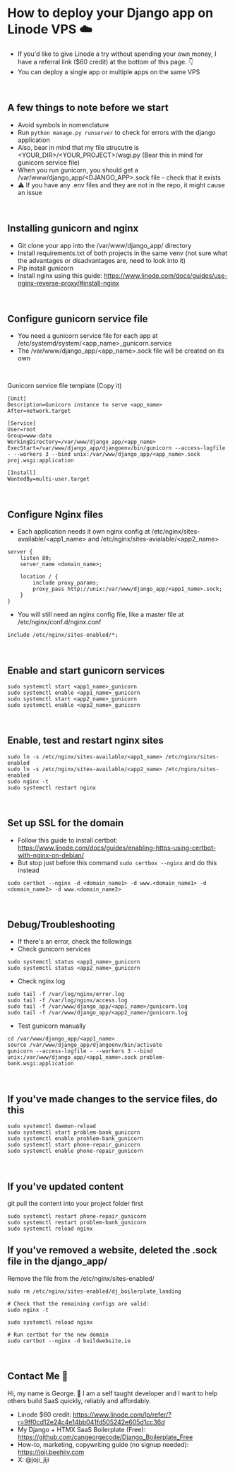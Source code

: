 # How to deploy your Django app on Linode VPS ☁️
- If you'd like to give Linode a try without spending your own money, I have a referral link ($60 credit) at the bottom of this page. 👇
- You can deploy a single app or multiple apps on the same VPS  


&nbsp;


## A few things to note before we start
- Avoid symbols in nomenclature
- Run ``` python manage.py runserver ``` to check for errors with the django application
- Also, bear in mind that my file strucutre is <YOUR_DIR>/<YOUR_PROJECT>/wsgi.py (Bear this in mind for gunicorn service file)
- When you run gunicorn, you should get a /var/www/django_app/<DJANGO_APP>.sock file - check that it exists
- ⚠️ If you have any .env files and they are not in the repo, it might cause an issue


&nbsp;


## Installing gunicorn and nginx
- Git clone your app into the /var/www/django_app/ directory
- Install requirements.txt of both projects in the same venv (not sure what the advantages or disadvantages are, need to look into it)
- Pip install gunicorn   
- Install nginx using this guide: https://www.linode.com/docs/guides/use-nginx-reverse-proxy/#install-nginx


&nbsp;


## Configure gunicorn service file 
- You need a gunicorn service file for each app at /etc/systemd/system/<app_name>_gunicorn.service
- The /var/www/django_app/<app_name>.sock file will be created on its own


&nbsp;


Gunicorn service file template (Copy it)
```
[Unit]
Description=Gunicorn instance to serve <app_name>
After=network.target

[Service]
User=root
Group=www-data
WorkingDirectory=/var/www/django_app/<app_name>
ExecStart=/var/www/django_app/djangoenv/bin/gunicorn --access-logfile - --workers 3 --bind unix:/var/www/django_app/<app_name>.sock proj.wsgi:application

[Install]
WantedBy=multi-user.target
```


&nbsp;


## Configure Nginx files
- Each application needs it own nginx config at /etc/nginx/sites-available/<app1_name> and /etc/nginx/sites-avialable/<app2_name>
```
server {
    listen 80;
    server_name <domain_name>;

    location / {
        include proxy_params;
        proxy_pass http://unix:/var/www/django_app/<app1_name>.sock;
    }
}
```
- You will still need an nginx config file, like a master file at /etc/nginx/conf.d/nginx.conf
```
include /etc/nginx/sites-enabled/*;
```


&nbsp;


## Enable and start gunicorn services
```
sudo systemctl start <app1_name>_gunicorn
sudo systemctl enable <app1_name>_gunicorn
sudo systemctl start <app2_name>_gunicorn
sudo systemctl enable <app2_name>_gunicorn
```


&nbsp;



## Enable, test and restart nginx sites
```
sudo ln -s /etc/nginx/sites-available/<app1_name> /etc/nginx/sites-enabled
sudo ln -s /etc/nginx/sites-available/<app2_name> /etc/nginx/sites-enabled
sudo nginx -t
sudo systemctl restart nginx
```


&nbsp;



## Set up SSL for the domain
- Follow this guide to install certbot: https://www.linode.com/docs/guides/enabling-https-using-certbot-with-nginx-on-debian/
- But stop just before this command ``` sudo certbox --nginx ``` and do this instead
```
sudo certbot --nginx -d <domain_name1> -d www.<domain_name1> -d <domain_name2> -d www.<domain_name2>
```


&nbsp;


## Debug/Troubleshooting
- If there's an error, check the followings
- Check gunicorn services
```
sudo systemctl status <app1_name>_gunicorn
sudo systemctl status <app2_name>_gunicorn
```

- Check nginx log
```
sudo tail -f /var/log/nginx/error.log
sudo tail -f /var/log/nginx/access.log
sudo tail -f /var/www/django_app/<app1_name>/gunicorn.log
sudo tail -f /var/www/django_app/<app2_name>/gunicorn.log
```

- Test gunicorn manually
```
cd /var/www/django_app/<app1_name>
source /var/www/django_app/djangoenv/bin/activate
gunicorn --access-logfile - --workers 3 --bind unix:/var/www/django_app/<app1_name>.sock problem-bank.wsgi:application
```


&nbsp;


## If you've made changes to the service files, do this
```
sudo systemctl daemon-reload
sudo systemctl start problem-bank_gunicorn
sudo systemctl enable problem-bank_gunicorn
sudo systemctl start phone-repair_gunicorn
sudo systemctl enable phone-repair_gunicorn
```


&nbsp;


## If you've updated content
git pull the content into your project folder first   
```
sudo systemctl restart phone-repair_gunicorn
sudo systemctl restart problem-bank_gunicorn
sudo systemctl reload nginx
```


## If you've removed a website, deleted the .sock file in the django_app/

Remove the file from the /etc/nginx/sites-enabled/<file>
```
sudo rm /etc/nginx/sites-enabled/dj_boilerplate_landing

# Check that the remaining configs are valid:
sudo nginx -t 

sudo systemctl reload nginx

# Run certbot for the new domain
sudo certbot --nginx -d buildwebsite.io
```


&nbsp;


## Contact Me 📧
Hi, my name is George. 👋 I am a self taught developer and I want to help others build SaaS quickly, reliably and affordably.  

- Linode $60 credit: https://www.linode.com/lp/refer/?r=9ff0cd12e24c4e14bb041fd505242e605d1cc36d
- My Django + HTMX SaaS Boilerplate (Free): https://github.com/cangeorgecode/Django_Boilerplate_Free
- How-to, marketing, copywriting guide (no signup needed): https://joji.beehiiv.com
- X: @joji_jiji
  
